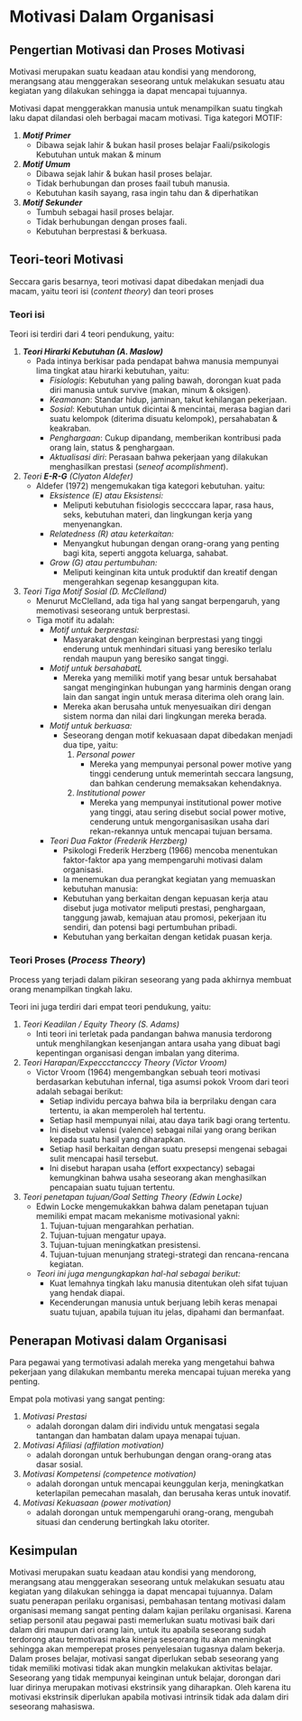 # Motivasi Dalam Organisasi

## Pengertian Motivasi dan Proses Motivasi

Motivasi merupakan suatu keadaan atau kondisi yang mendorong, merangsang atau menggerakan seseorang untuk melakukan sesuatu atau kegiatan yang dilakukan sehingga ia dapat mencapai tujuannya.

Motivasi dapat menggerakkan manusia untuk menampilkan suatu tingkah laku dapat dilandasi oleh berbagai macam motivasi. Tiga kategori MOTIF:

1. **_Motif Primer_**
   - Dibawa sejak lahir & bukan hasil proses belajar Faali/psikologis Kebutuhan untuk makan & minum
2. **_Motif Umum_**
   - Dibawa sejak lahir & bukan hasil proses belajar.
   - Tidak berhubungan dan proses faail tubuh manusia.
   - Kebutuhan kasih sayang, rasa ingin tahu dan & diperhatikan
3. **_Motif Sekunder_**
   - Tumbuh sebagai hasil proses belajar.
   - Tidak berhubungan dengan proses faali.
   - Kebutuhan berprestasi & berkuasa.

## Teori-teori Motivasi

Seccara garis besarnya, teori motivasi dapat dibedakan menjadi dua macam, yaitu teori isi (_content theory_) dan teori proses

### Teori isi

Teori isi terdiri dari 4 teori pendukung, yaitu:

1. **_Teori Hirarki Kebutuhan (A. Maslow)_**
   - Pada intinya berkisar pada pendapat bahwa manusia mempunyai lima tingkat atau hirarki kebutuhan, yaitu:
     - _Fisiologis_: Kebutuhan yang paling bawah, dorongan kuat pada diri manusia untuk survive (makan, minum & oksigen).
     - _Keamanan_: Standar hidup, jaminan, takut kehilangan pekerjaan.
     - _Sosial_: Kebutuhan untuk dicintai & mencintai, merasa bagian dari suatu kelompok (diterima disuatu kelompok), persahabatan & keakraban.
     - _Penghargaan_: Cukup dipandang, memberikan kontribusi pada orang lain, status & penghargaan.
     - _Aktualisasi diri_: Perasaan bahwa pekerjaan yang dilakukan menghasilkan prestasi (_seneof acomplishment_).
2. _Teori **E-R-G** (Clyaton Aldefer)_
   - Aldefer (1972) mengemukakan tiga kategori kebutuhan. yaitu:
     - _Eksistence (E) atau Eksistensi:_
       - Meliputi kebutuhan fisiologis seccccara lapar, rasa haus, seks, kebutuhan materi, dan lingkungan kerja yang menyenangkan.
     - _Relatedness (R) atau keterkaitan:_
       - Menyangkut hubungan dengan orang-orang yang penting bagi kita, seperti anggota keluarga, sahabat.
     - _Grow (G) atau pertumbuhan:_
       - Meliputi keinginan kita untuk produktif dan kreatif dengan mengerahkan segenap kesanggupan kita.
3. _Teori Tiga Motif Sosial (D. McClelland)_
   - Menurut McClelland, ada tiga hal yang sangat berpengaruh, yang memotivasi seseorang untuk berprestasi.
   - Tiga motif itu adalah:
     - _Motif untuk berprestasi:_
       - Masyarakat dengan keinginan berprestasi yang tinggi enderung untuk menhindari situasi yang beresiko terlalu rendah maupun yang beresiko sangat tinggi.
     - _Motif untuk bersahabatL_
       - Mereka yang memiliki motif yang besar untuk bersahabat sangat menginginkan hubungan yang harminis dengan orang lain dan sangat ingin untuk merasa diterima oleh orang lain.
       - Mereka akan berusaha untuk menyesuaikan diri dengan sistem norma dan nilai dari lingkungan mereka berada.
     - _Motif untuk berkuasa:_
       - Seseorang dengan motif kekuasaan dapat dibedakan menjadi dua tipe, yaitu:
         1. _Personal power_
            - Mereka yang mempunyai personal power motive yang tinggi cenderung untuk memerintah seccara langsung, dan bahkan cenderung memaksakan kehendaknya.
         2. _Institutional power_
            - Mereka yang mempunyai institutional power motive yang tinggi, atau sering disebut social power motive, cenderung untuk mengorganisasikan usaha dari rekan-rekannya untuk mencapai tujuan bersama.
     - _Teori Dua Faktor (Frederik Herzberg)_
       - Psikologi Frederik Herzberg (1966) mencoba menentukan faktor-faktor apa yang mempengaruhi motivasi dalam organisasi.
       - Ia menemukan dua perangkat kegiatan yang memuaskan kebutuhan manusia:
       - Kebutuhan yang berkaitan dengan kepuasan kerja atau disebut juga motivator meliputi prestasi, penghargaan, tanggung jawab, kemajuan atau promosi, pekerjaan itu sendiri, dan potensi bagi pertumbuhan pribadi.
       - Kebutuhan yang berkaitan dengan ketidak puasan kerja.

### Teori Proses (_Process Theory_)

Process yang terjadi dalam pikiran seseorang yang pada akhirnya membuat orang menampilkan tingkah laku.

Teori ini juga terdiri dari empat teori pendukung, yaitu:

1. _Teori Keadilan / Equity Theory (S. Adams)_
   - Inti teori ini terletak pada pandangan bahwa manusia terdorong untuk menghilangkan kesenjangan antara usaha yang dibuat bagi kepentingan organisasi dengan imbalan yang diterima.
2. _Teori Harapan/Expeccctancccy Theory (Victor Vroom)_
   - Victor Vroom (1964) mengembangkan sebuah teori motivasi berdasarkan kebutuhan infernal, tiga asumsi pokok Vroom dari teori adalah sebagai berikut:
     - Setiap individu percaya bahwa bila ia berprilaku dengan cara tertentu, ia akan memperoleh hal tertentu.
     - Setiap hasil mempunyai nilai, atau daya tarik bagi orang tertentu.
     - Ini disebut valensi (valence) sebagai nilai yang orang berikan kepada suatu hasil yang diharapkan.
     - Setiap hasil berkaitan dengan suatu presepsi mengenai sebagai sulit mencapai hasil tersebut.
     - Ini disebut harapan usaha (effort exxpectancy) sebagai kemungkinan bahwa usaha seseorang akan menghasilkan pencapaian suatu tujuan tertentu.
3. _Teori penetapan tujuan/Goal Setting Theory (Edwin Locke)_
   - Edwin Locke mengemukakkan bahwa dalam penetapan tujuan memiliki empat macam mekanisme motivasional yakni:
     1. Tujuan-tujuan mengarahkan perhatian.
     2. Tujuan-tujuan mengatur upaya.
     3. Tujuan-tujuan meningkatkan presistensi.
     4. Tujuan-tujuan menunjang strategi-strategi dan rencana-rencana kegiatan.
   - _Teori ini juga mengungkapkan hal-hal sebagai berikut:_
     - Kuat lemahnya tingkah laku manusia ditentukan oleh sifat tujuan yang hendak diapai.
     - Kecenderungan manusia untuk berjuang lebih keras menapai suatu tujuan, apabila tujuan itu jelas, dipahami dan bermanfaat.

## Penerapan Motivasi dalam Organisasi

Para pegawai yang termotivasi adalah mereka yang mengetahui bahwa pekerjaan yang dilakukan membantu mereka mencapai tujuan mereka yang penting.

Empat pola motivasi yang sangat penting:

1. _Motivasi Prestasi_
   - adalah dorongan dalam diri individu untuk mengatasi segala tantangan dan hambatan dalam upaya menapai tujuan.
2. _Motivasi Afiliasi (affilation motivation)_
   - adalah dorongan untuk berhubungan dengan orang-orang atas dasar sosial.
3. _Motivasi Kompetensi (competence motivation)_
   - adalah dorongan untuk mencapai keunggulan kerja, meningkatkan keterlapilan pemecahan masalah, dan berusaha keras untuk inovatif.
4. _Motivasi Kekuasaan (power motivation)_
   - adalah dorongan untuk mempengaruhi orang-orang, mengubah situasi dan cenderung bertingkah laku otoriter.

## Kesimpulan

Motivasi merupakan suatu keadaan atau kondisi yang mendorong, merangsang atau menggerakan seseorang untuk melakukan sesuatu atau kegiatan yang dilakukan sehingga ia dapat mencapai tujuannya.
Dalam suatu penerapan perilaku organisasi, pembahasan tentang motivasi dalam organisasi memang sangat penting dalam kajian perilaku organisasi.
Karena setiap personil atau pegawai pasti memerlukan suatu motivasi baik dari dalam diri maupun dari orang lain, untuk itu apabila seseorang sudah terdorong atau termotivasi maka kinerja seseorang itu akan meningkat sehingga akan memperepat proses penyelesaian tugasnya dalam bekerja.
Dalam proses belajar, motivasi sangat diperlukan sebab seseorang yang tidak memiliki motivasi tidak akan mungkin melakukan aktivitas belajar.
Seseorang yang tidak mempunyai keinginan untuk belajar, dorongan dari luar dirinya merupakan motivasi ekstrinsik yang diharapkan.
Oleh karena itu motivasi ekstrinsik diperlukan apabila motivasi intrinsik tidak ada dalam diri seseorang mahasiswa.

###
